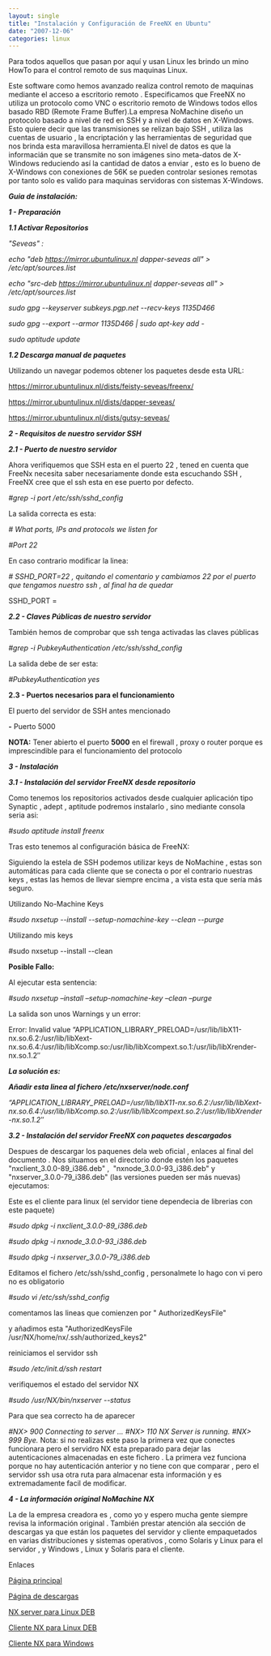 ```yaml
---
layout: single
title: "Instalación y Configuración de FreeNX en Ubuntu"
date: "2007-12-06"
categories: linux
---
```


Para todos aquellos que pasan por aquí y usan Linux les brindo un mino HowTo para el control remoto de sus maquinas Linux.

Este software como hemos avanzado realiza control remoto de maquinas mediante el acceso a escritorio remoto . Especificamos que FreeNX no utiliza un protocolo como VNC o escritorio remoto de Windows todos ellos basado RBD (Remote Frame Buffer).La empresa NoMachine diseño un protocolo basado a nivel de red en SSH y a nivel de datos en X-Windows. Esto quiere decir que las transmisiones se relizan bajo SSH , utiliza las cuentas de usuario , la encriptación y las herramientas de seguridad que nos brinda esta maravillosa herramienta.El nivel de datos es que la informacián que se transmite no son imágenes sino meta-datos de X-Windows reduciendo así la cantidad de datos a enviar , esto es lo bueno de X-Windows con conexiones de 56K se pueden controlar sesiones remotas por tanto solo es valido para maquinas servidoras con sistemas X-Windows.

**_Guia de instalación:_**

**_1 - Preparación_**

_**1.1 Activar Repositorios**_

_"Seveas" :_

_echo "deb https://mirror.ubuntulinux.nl dapper-seveas all" > /etc/apt/sources.list_

_echo "src-deb https://mirror.ubuntulinux.nl dapper-seveas all" > /etc/apt/sources.list_

_sudo gpg --keyserver subkeys.pgp.net --recv-keys 1135D466_

_sudo gpg --export --armor 1135D466 | sudo apt-key add -_

_sudo aptitude update_

**_1.2 Descarga manual de paquetes_**

Utilizando un navegar podemos obtener los paquetes desde esta URL:

https://mirror.ubuntulinux.nl/dists/feisty-seveas/freenx/

https://mirror.ubuntulinux.nl/dists/dapper-seveas/

https://mirror.ubuntulinux.nl/dists/gutsy-seveas/

**_2 - Requisitos de nuestro servidor SSH_**

**_2.1 - Puerto de nuestro servidor_**

Ahora verifiquemos que SSH esta en el puerto 22 , tened en cuenta que FreeNx necesita saber necesariamente donde esta escuchando SSH , FreeNX cree que el ssh esta en ese puerto por defecto.

_#grep -i port /etc/ssh/sshd\_config_

La salida correcta es esta:

_\# What ports, IPs and protocols we listen for_

_#Port 22_

En caso contrario modificar la linea:

_\# SSHD\_PORT=22 , quitando el comentario y cambiamos 22 por el puerto que tengamos nuestro ssh , al final ha de quedar_

SSHD\_PORT =

**_2.2 - Claves Públicas de nuestro servidor_**

También hemos de comprobar que ssh tenga activadas las claves públicas

_#grep -i PubkeyAuthentication /etc/ssh/sshd\_config_

La salida debe de ser esta:

_#PubkeyAuthentication yes_

**2.3 - Puertos necesarios para el funcionamiento**

El puerto del servidor de SSH antes mencionado

**\-** Puerto 5000

**NOTA:** Tener abierto el puerto **5000** en el firewall , proxy o router porque es imprescindible para el funcionamiento del protocolo

**_3 - Instalación_**

**_3.1 - Instalación del servidor FreeNX desde repositorio_**

Como tenemos los repositorios activados desde cualquier aplicación tipo Synaptic , adept , aptitude podremos instalarlo , sino mediante consola seria asi:

_#sudo aptitude install freenx_

Tras esto tenemos al configuración básica de FreeNX:

Siguiendo la estela de SSH podemos utilizar keys de NoMachine , estas son automáticas para cada cliente que se conecta o por el contrario nuestras keys , estas las hemos de llevar siempre encima , a vista esta que sería más seguro.

Utilizando No-Machine Keys

_#sudo nxsetup --install --setup-nomachine-key --clean --purge_

Utilizando mis keys

#sudo nxsetup --install --clean

**Posible Fallo:**

Al ejecutar esta sentencia:

_#sudo nxsetup –install –setup-nomachine-key –clean –purge_

La salida son unos Warnings y un error:

Error: Invalid value “APPLICATION\_LIBRARY\_PRELOAD=/usr/lib/libX11-nx.so.6.2:/usr/lib/libXext-nx.so.6.4:/usr/lib/libXcomp.so:/usr/lib/libXcompext.so.1:/usr/lib/libXrender-nx.so.1.2″

**_La solución es:_**

_**Añadir esta linea al fichero /etc/nxserver/node.conf**_

_“APPLICATION\_LIBRARY\_PRELOAD=/usr/lib/libX11-nx.so.6.2:/usr/lib/libXext-nx.so.6.4:/usr/lib/libXcomp.so.2:/usr/lib/libXcompext.so.2:/usr/lib/libXrender-nx.so.1.2″_

_**3.2 - Instalación del servidor FreeNX con paquetes descargados**_

Despues de descargar los paquenes dela web oficial , enlaces al final del documento . Nos situamos en el directorio donde estén los paquetes "nxclient\_3.0.0-89\_i386.deb" ,  "nxnode\_3.0.0-93\_i386.deb" y "nxserver\_3.0.0-79\_i386.deb" (las versiones pueden ser más nuevas)  ejecutamos:

Este es el cliente para linux (el servidor tiene dependecia de librerias con este paquete)

_#sudo dpkg -i nxclient\_3.0.0-89\_i386.deb_

_#sudo dpkg -i nxnode\_3.0.0-93\_i386.deb_

_#sudo dpkg -i nxserver\_3.0.0-79\_i386.deb_ 

Editamos el fichero /etc/ssh/sshd\_config , personalmete lo hago con vi pero no es obligatorio

_#sudo vi /etc/ssh/sshd\_config_

comentamos las lineas que comienzen por " AuthorizedKeysFile"

y añadimos esta "AuthorizedKeysFile /usr/NX/home/nx/.ssh/authorized\_keys2"

reiniciamos el servidor ssh

_#sudo /etc/init.d/ssh restart_

verifiquemos el estado del servidor NX

_#sudo /usr/NX/bin/nxserver --status_

Para que sea correcto ha de aparecer

_#NX> 900 Connecting to server ... #NX> 110 NX Server is running. #NX> 999 Bye._ Nota: si no realizas este paso la primera vez que conectes funcionara pero el servidro NX esta preparado para dejar las autenticaciones almacenadas en este fichero . La primera vez funciona porque no hay autenticación anterior y no tiene con que comparar , pero el servidor ssh usa otra ruta para almacenar esta información y es extremadamente facil de modificar.

 **_4 - La información original NoMachine NX_**

La de la empresa creadora es , como yo y espero mucha gente siempre revisa la información original . También prestar atención ala sección de descargas ya que están los paquetes del servidor y cliente empaquetados en varias distribuciones y sistemas operativos , como Solaris y Linux para el servidor , y Windows , Linux y Solaris para el cliente.

Enlaces

[Página principal](https://www.nomachine.com)

[Página de descargas](https://www.nomachine.com/download.php)

[NX server para Linux DEB](https://64.34.161.181/download/3.0.0/Linux/FE/nxserver_3.0.0-79_i386.deb)

[Cliente NX para Linux DEB](https://64.34.161.181/download/3.0.0/Linux/nxclient_3.0.0-89_i386.deb)

[Cliente NX para Windows](https://64.34.161.181/download/3.0.0/Windows/nxclient-3.0.0-89.exe)
